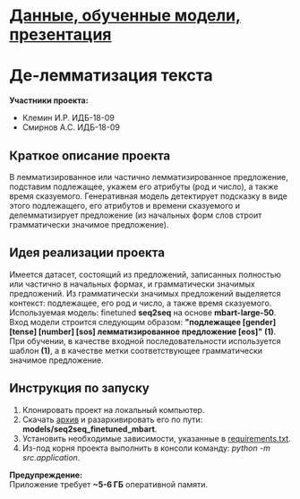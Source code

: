 # [Данные, обученные модели, презентация](https://drive.google.com/drive/folders/14GvCTtqMJvdqfS19SvmbJ0Cxny0Qe_wZ?usp=sharing)

# Де-лемматизация текста
**Участники проекта:**<br>
* Клемин И.Р. ИДБ-18-09<br>
* Смирнов А.С. ИДБ-18-09
## Краткое описание проекта
В лемматизированное или частично лемматизированное предложение, подставим подлежащее, укажем его атрибуты (род и число), а также время сказуемого. Генеративная модель детектирует подсказку в виде этого подлежащего, его атрибутов и времени сказуемого и делемматизирует предложение (из начальных форм слов строит грамматически значимое предложение).

## Идея реализации проекта
Имеется датасет, состоящий из предложений, записанных полностью или частично в начальных формах, и грамматически значимых предложений. Из грамматически значимых предложений выделяется контекст: подлежащее, его род и число, а также время сказуемого. Используемая модель: finetuned **seq2seq** на основе **mbart-large-50**. Вход модели строится следующим образом: **"подлежащее [gender] [tense] [number] [sos] лемматизированное предложение [eos]" (1)**. При обучении, в качестве входной последовательности используется шаблон **(1)**, а в качестве метки соответствующее грамматически значимое предложение.

## Инструкция по запуску
1. Клонировать проект на локальный компьютер.
2. Скачать [архив](https://drive.google.com/file/d/1ZKM_tuDaGjcEj4wHv3x8hvXQQkbHtEMc/view?usp=sharing) и разархивировать его по пути: **models/seq2seq_finetuned_mbart**.
3. Установить необходимые зависимости, указанные в [requirements.txt](requirements.txt).
4. Из-под корня проекта выполнить в консоли команду: _python -m src.application_.

**Предупреждение:**<br>
Приложение требует **~5-6 ГБ** оперативной памяти.
